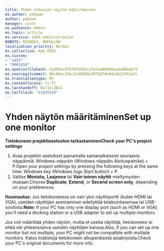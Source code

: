 ```yaml
---
title: Yhden ulkoisen näytön määritäminen
ms.author: pebaum
author: pebaum
manager: scotv
ms.audience: Admin
ms.topic: article
ms.service: o365-administration
ROBOTS: NOINDEX, NOFOLLOW
localization_priority: Normal
ms.collection: Adm_O365
ms.custom:
- "3453"
- "9001450"
ms.openlocfilehash: 51d95ecdfd78fb501c23a5ad8b906eadad8b4bf2
ms.sourcegitcommit: 8bc60ec34bc1e40685e3976576e04a2623f63a7c
ms.translationtype: MT
ms.contentlocale: fi-FI
ms.lasthandoff: 04/15/2021
ms.locfileid: "51835520"
---
```

# <a name="set-up-one-monitor"></a><span data-ttu-id="1370f-102">Yhden näytön määritäminen</span><span class="sxs-lookup"><span data-stu-id="1370f-102">Set up one monitor</span></span>

<span data-ttu-id="1370f-103">**Tietokoneen projektiasetusten tarkastaminen**</span><span class="sxs-lookup"><span data-stu-id="1370f-103">**Check your PC's project settings**</span></span>

1. <span data-ttu-id="1370f-104">Avaa projektin asetukset painamalla samanaikaisesti seuraavia näppäimiä: Windows-näppäin (Windows-näppäin Aloituspainike) + P.</span><span class="sxs-lookup"><span data-stu-id="1370f-104">Open your project settings by pressing the following keys at the same time: Windows key (Windows logo Start button) + P.</span></span>
2. <span data-ttu-id="1370f-105">Valitse **Monista,** **Laajenna** tai **Vain toinen näyttö** mieltymysten mukaan.</span><span class="sxs-lookup"><span data-stu-id="1370f-105">Choose **Duplicate**, **Extend**, or **Second screen only**, depending on your preferences.</span></span>

<span data-ttu-id="1370f-106">**Huomautus:** Jos tietokoneessa on vain yksi näyttöportti (kuten HDMI tai VGA), useiden näyttöjen asentaminen edellyttää telakointiasemaa tai USB-sovitinta.</span><span class="sxs-lookup"><span data-stu-id="1370f-106">**Note:** If your PC has only one display port (such as HDMI or VGA), you'll need a docking station or a USB adapter to set up multiple monitors.</span></span>

<span data-ttu-id="1370f-107">Jos voit määrittää yhden näytön, mutta et useita näyttöjä, tietokoneesi ei ehkä ole yhteensopiva useiden näyttöjen kanssa.</span><span class="sxs-lookup"><span data-stu-id="1370f-107">Also, if you can set up one monitor but not multiple, your PC might not be compatible with multiple monitors.</span></span> <span data-ttu-id="1370f-108">Katso lisätietoja tietokoneen alkuperäisistä asiakirjoista.</span><span class="sxs-lookup"><span data-stu-id="1370f-108">Check your PC's original documents for more info.</span></span>